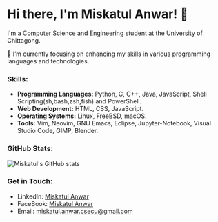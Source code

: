 # Hi there, I'm Miskatul Anwar! 👋

I'm a Computer Science and Engineering student at the University of Chittagong. 

🔭 I’m currently focusing on enhancing my skills in various programming languages and technologies.

### Skills:
- **Programming Languages:** Python, C, C++, Java, JavaScript, Shell Scripting(sh,bash,zsh,fish) and PowerShell.
- **Web Development:** HTML, CSS, JavaScript.
- **Operating Systems:** Linux, FreeBSD, macOS.
- **Tools:** Vim, Neovim, GNU Emacs, Eclipse, Jupyter-Notebook, Visual Studio Code, GIMP, Blender.

### GitHub Stats:
![Miskatul's GitHub stats](https://github-readme-stats.vercel.app/api?username=yourusername&show_icons=true&theme=radical)

### Get in Touch:
- LinkedIn: [Miskatul Anwar](https://www.linkedin.com/in/miskatul-anwar-72146828a?utm_source=share&utm_campaign=share_via&utm_content=profile&utm_medium=android_app)
- FaceBook: [Miskatul Anwar](https://facebook.com/anwarmiskat)
- Email: miskatul.anwar.csecu@gmail.com
